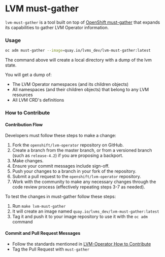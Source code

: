LVM must-gather
=================

`lvm-must-gather` is a tool built on top of [OpenShift must-gather](https://github.com/openshift/must-gather)
that expands its capabilities to gather LVM Operator information.

### Usage
```sh
oc adm must-gather --image=quay.io/lvms_dev/lvm-must-gather:latest
```

The command above will create a local directory with a dump of the lvm state.

You will get a dump of:
- The LVM Operator namespaces (and its children objects)
- All namespaces (and their children objects) that belong to any LVM resources
- All LVM CRD's definitions


### How to Contribute

#### Contribution Flow
Developers must follow these steps to make a change:
1. Fork the `openshift/lvm-operator` repository on GitHub.
2. Create a branch from the master branch, or from a versioned branch (such
   as `release-4.2`) if you are proposing a backport.
3. Make changes.
4. Ensure your commit messages include sign-off.
5. Push your changes to a branch in your fork of the repository.
6. Submit a pull request to the `openshift/lvm-operator` repository.
7. Work with the community to make any necessary changes through the code
   review process (effectively repeating steps 3-7 as needed).

To test the changes in must-gather follow these steps:
1. Run `make lvm-must-gather`
2. It will create an image named `quay.io/lvms_dev/lvm-must-gather:latest`
3. Tag it and push it to your image repository to use it with the `oc adm` command

#### Commit and Pull Request Messages

- Follow the standards mentioned in [LVM-Operator How to Contribute](./../CONTRIBUTING.md)
- Tag the Pull Request with `must-gather`
